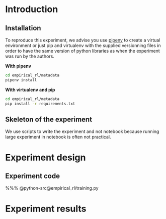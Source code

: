 # Introduction
## Installation

To reproduce this experiment, we advise you use [pipenv](https://pipenv.pypa.io/) to create a virtual environment or just pip and virtualenv with the supplied versionning files in order to have the same version of python libraries as when the experiment was run by the authors.

**With pipenv**
```bash
cd empirical_rl/metadata
pipenv install
```

**With virtualenv and pip**
```bash
cd empirical_rl/metadata
pip install -r requirements.txt
```

## Skeleton of the experiment

We use scripts to write the experiment and not notebook because running large experiment in notebook is often not practical. 

# Experiment design
## Experiment code


%%% @python-src@empirical_rl/training.py

# Experiment results


